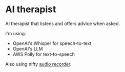 # AI therapist

AI therapist that listens and offers advice when asked.

I'm using:
- OpenAI's Whisper for speech-to-text
- OpenAI's LLM
- AWS Polly for text-to-speech

Also using nifty [audio recorder](https://pypi.org/project/audio-recorder-streamlit/).
